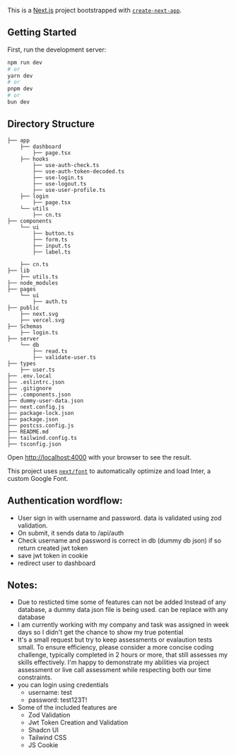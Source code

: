This is a [Next.js](https://nextjs.org/) project bootstrapped with [`create-next-app`](https://github.com/vercel/next.js/tree/canary/packages/create-next-app).

## Getting Started

First, run the development server:

```bash
npm run dev
# or
yarn dev
# or
pnpm dev
# or
bun dev
```
## Directory Structure
```
├── app
    ├── dashboard
        ├── page.tsx
    ├── hooks
        ├── use-auth-check.ts
        ├── use-auth-token-decoded.ts
        ├── use-login.ts
        ├── use-logout.ts
        ├── use-user-profile.ts
    ├── login
        ├── page.tsx
    └── utils
        ├── cn.ts
├── components
    └── ui
        ├── button.ts
        ├── form.ts
        ├── input.ts
        ├── label.ts
        
    ├── cn.ts
├── lib
    ├── utils.ts
├── node_modules
├── pages
    └── ui
        ├── auth.ts
├── public
    ├── next.svg
    ├── vercel.svg
├── Schemas
    ├── login.ts
├── server
    └── db
        ├── read.ts
        ├── validate-user.ts
├── types
    ├── user.ts
├── .env.local
├── .eslintrc.json
├── .gitignore
├── .components.json
├── dummy-user-data.json
├── next.config.js
├── package-lock.json
├── package.json
├── postcss.config.js
├── README.md
├── tailwind.config.ts
├── tsconfig.json

```

Open [http://localhost:4000](http://localhost:4000) with your browser to see the result.

This project uses [`next/font`](https://nextjs.org/docs/basic-features/font-optimization) to automatically optimize and load Inter, a custom Google Font.

## Authentication wordflow:
- User sign in with username and password. data is validated using zod validation. 
- On submit, it sends data to /api/auth
- Check username and password is correct in db (dummy db json) if so return created jwt token
- save jwt token in cookie
- redirect user to dashboard

## Notes:
- Due to resticted time some of features can not be added Instead of any database, a dummy data json file is being used. can be replace with any database
- I am currently working with my company and task was assigned in week days so I didn't get the chance to show my true potential
- It's a small request but try to keep assessments or evalaution tests small. To ensure efficiency, please consider a more concise coding challenge, typically completed in 2 hours or more, that still assesses my skills effectively. I'm happy to demonstrate my abilities via project assessment or live call assessment while respecting both our time constraints.
- you can login using credentials
     - username: test
     - password: test123T!
- Some of the included features are
    - Zod Validation
    - Jwt Token Creation and Validation
    - Shadcn UI
    - Tailwind CSS
    - JS Cookie
